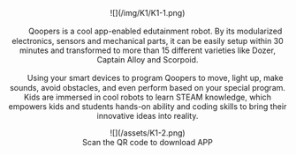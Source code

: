<div align=center>
![](/img/K1/K1-1.png)

　　Qoopers is a cool app-enabled edutainment robot. By its modularized electronics, sensors and mechanical parts, it can be easily setup within 30 minutes and transformed to more than 15 different varieties like Dozer, Captain Alloy and Scorpoid.

　　Using your smart devices to program Qoopers to move, light up, make sounds, avoid obstacles, and even perform based on your special program. Kids are immersed in cool robots to learn STEAM knowledge, which empowers kids and students hands-on ability and coding skills to bring their innovative ideas into reality.

<div align=center>
![](/assets/K1-2.png)

<div align=center>
Scan the QR code to download APP
